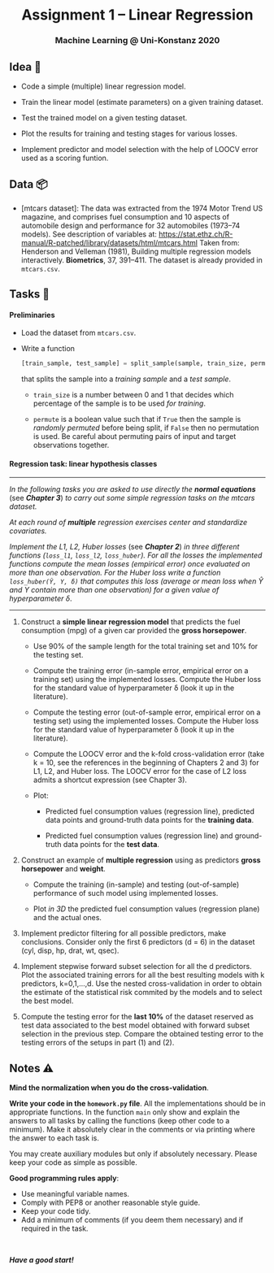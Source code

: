 ﻿
<h1 align="center">
  <a>Assignment 1 – Linear Regression</a>
</h1>
<h3 align="center">
  <a>Machine Learning @ Uni-Konstanz 2020</a>
</h3>

## Idea 📓

- Code a simple (multiple) linear regression model.

- Train the linear model (estimate parameters) on a given training dataset.

- Test the trained model on a given testing dataset.

- Plot the results for training and testing stages for various losses.

- Implement predictor and model selection with the help of LOOCV error used as a scoring funtion.

## Data 📦

- [mtcars dataset]: The data was extracted from the 1974 Motor Trend US magazine, and comprises fuel consumption and 10 aspects of automobile design and performance for 32 automobiles (1973–74 models). See description of variables at: https://stat.ethz.ch/R-manual/R-patched/library/datasets/html/mtcars.html
Taken from: Henderson and Velleman (1981), Building multiple regression models interactively. **Biometrics**, 37, 391–411.
The dataset is already provided in `mtcars.csv`.

## Tasks 📝

#### Preliminaries

- Load the dataset from `mtcars.csv`.

- Write a function

	```python
	[train_sample, test_sample] = split_sample(sample, train_size, permute)
	```

	that splits the sample into a *training sample* and a *test sample*.

	- `train_size` is a number between 0 and 1 that decides which percentage of the sample is to be used *for training*.

	- `permute` is a boolean value such that if `True` then the sample is *randomly permuted* before being split, if `False` then no permutation is used. Be careful about permuting pairs of input and target observations together.

#### Regression task: linear hypothesis classes

***

_In the following tasks you are asked to use *directly* the **normal equations**_ (see ***Chapter 3***) _to carry out some simple regression tasks on the mtcars dataset._

_At each round of **multiple** regression exercises center and standardize covariates._

_Implement the L1, L2, Huber losses_ (see ***Chapter 2***) _in three different functions (`loss_l1`, `loss_l2`, `loss_huber`). For all the losses the implemented functions compute the mean losses (empirical error) once evaluated on more than one observation. For the Huber loss write a function `loss_huber(Ŷ, Y, δ)` that computes this loss (average or mean loss when Ŷ and Y contain more than one observation) for a given value of hyperparameter δ_.


***

1. Construct a **simple linear regression model** that predicts the fuel consumption (mpg) of a given car provided the  **gross horsepower**.

  	- Use 90% of the sample length for the total training set and 10% for the testing set.

  	- Compute the training error (in-sample error, empirical error on a training set) using the implemented losses. Compute the Huber loss for the standard value of hyperparameter δ (look it up in the literature).

	- Compute the testing error (out-of-sample error, empirical error on a testing set) using the implemented losses. Compute the Huber loss for the standard value of hyperparameter δ (look it up in the literature).

	- Compute the LOOCV error and the k-fold cross-validation error (take k = 10, see the references in the beginning of Chapters 2 and 3) for L1, L2, and Huber loss. The LOOCV error for the case of L2 loss admits a shortcut expression (see Chapter 3).

  	- Plot:

  		- Predicted fuel consumption values (regression line), predicted data points and ground-truth data points for the **training data**.

  		- Predicted fuel consumption values (regression line) and ground-truth data points for the **test data**.

2. Construct an example of **multiple regression** using as predictors **gross horsepower** and **weight**.

  	- Compute the training (in-sample) and testing (out-of-sample) performance of such model using implemented losses.

  	- Plot *in 3D* the predicted fuel consumption values (regression plane) and the actual ones.


3. Implement predictor filtering for all possible predictors, make conclusions. Consider only the first 6 predictors (d = 6) in the dataset (cyl, disp, hp, drat, wt, qsec).

4. Implement stepwise forward subset selection for all the d predictors. Plot the associated training errors for all the best resulting models with k predictors, k=0,1,...,d. Use the nested cross-validation in order to obtain the estimate of the statistical risk commited by the models and to select the best model.

5. Compute the testing error for the **last 10%** of the dataset reserved as test data associated to the best model obtained with forward subset selection in the previous step. Compare the obtained testing error to the testing errors of the setups in part (1) and (2).

## Notes ⚠️

**Mind the normalization when you do the cross-validation**.

**Write your code in the `homework.py` file**. All the implementations should be in appropriate functions. In the function `main` only show and explain the answers to all tasks by calling the functions (keep other code to a minimum). Make it absolutely clear in the comments or via printing where the answer to each task is.

You may create auxiliary modules but only if absolutely necessary. Please keep your code as simple as possible.

**Good programming rules apply**:
- Use meaningful variable names.
- Comply with PEP8 or another reasonable style guide.
- Keep your code tidy.
- Add a minimum of comments (if you deem them necessary) and if required in the task.

<br>

***Have a good start!***

